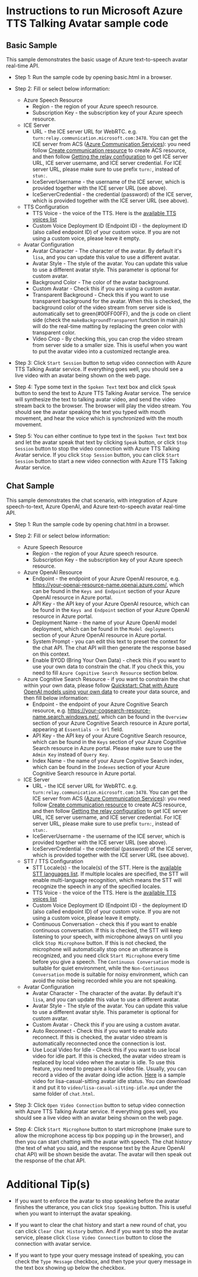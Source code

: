 # Instructions to run Microsoft Azure TTS Talking Avatar sample code

## Basic Sample

This sample demonstrates the basic usage of Azure text-to-speech avatar real-time API.

* Step 1: Run the sample code by opening basic.html in a browser.

* Step 2: Fill or select below information:
    * Azure Speech Resource
        * Region - the region of your Azure speech resource.
        * Subscription Key - the subscription key of your Azure speech resource.
    * ICE Server
        * URL - the ICE server URL for WebRTC. e.g. `turn:relay.communication.microsoft.com:3478`. You can get the ICE server from ACS ([Azure Communication Services](https://learn.microsoft.com/azure/communication-services/overview)): you need follow [Create communication resource](https://learn.microsoft.com/azure/communication-services/quickstarts/create-communication-resource?tabs=windows&pivots=platform-azp) to create ACS resource, and then follow [Getting the relay configuration](https://learn.microsoft.com/azure/communication-services/quickstarts/relay-token?pivots=programming-language-python#getting-the-relay-configuration) to get ICE server URL, ICE server username, and ICE server credential. For ICE server URL, please make sure to use prefix `turn:`, instead of `stun:`.
        * IceServerUsername - the username of the ICE server, which is provided together with the ICE server URL (see above).
        * IceServerCredential - the credential (password) of the ICE server, which is provided together with the ICE server URL (see above).
    * TTS Configuration
        * TTS Voice - the voice of the TTS. Here is the [available TTS voices list](https://learn.microsoft.com/azure/ai-services/speech-service/language-support?tabs=tts#supported-languages)
        * Custom Voice Deployment ID (Endpoint ID) - the deployment ID (also called endpoint ID) of your custom voice. If you are not using a custom voice, please leave it empty.
    * Avatar Configuration
        * Avatar Character - The character of the avatar. By default it's `lisa`, and you can update this value to use a different avatar.
        * Avatar Style - The style of the avatar. You can update this value to use a different avatar style. This parameter is optional for custom avatar.
        * Background Color - The color of the avatar background.
        * Custom Avatar - Check this if you are using a custom avatar.
        * Transparent Background - Check this if you want to use transparent background for the avatar. When this is checked, the background color of the video stream from server side is automatically set to green(#00FF00FF), and the js code on client side (check the `makeBackgroundTransparent` function in main.js) will do the real-time matting by replacing the green color with transparent color.
        * Video Crop - By checking this, you can crop the video stream from server side to a smaller size. This is useful when you want to put the avatar video into a customized rectangle area.

* Step 3: Click `Start Session` button to setup video connection with Azure TTS Talking Avatar service. If everything goes well, you should see a live video with an avatar being shown on the web page.

* Step 4: Type some text in the `Spoken Text` text box and click `Speak` button to send the text to Azure TTS Talking Avatar service. The service will synthesize the text to talking avatar video, and send the video stream back to the browser. The browser will play the video stream. You should see the avatar speaking the text you typed with mouth movement, and hear the voice which is synchronized with the mouth movement.

* Step 5: You can either continue to type text in the `Spoken Text` text box and let the avatar speak that text by clicking `Speak` button, or click `Stop Session` button to stop the video connection with Azure TTS Talking Avatar service. If you click `Stop Session` button, you can click `Start Session` button to start a new video connection with Azure TTS Talking Avatar service.

## Chat Sample

This sample demonstrates the chat scenario, with integration of Azure speech-to-text, Azure OpenAI, and Azure text-to-speech avatar real-time API.

* Step 1: Run the sample code by opening chat.html in a browser.

* Step 2: Fill or select below information:
    * Azure Speech Resource
        * Region - the region of your Azure speech resource.
        * Subscription Key - the subscription key of your Azure speech resource.
    * Azure OpenAI Resource
        * Endpoint - the endpoint of your Azure OpenAI resource, e.g. https://your-openai-resource-name.openai.azure.com/, which can be found in the `Keys and Endpoint` section of your Azure OpenAI resource in Azure portal.
        * API Key - the API key of your Azure OpenAI resource, which can be found in the `Keys and Endpoint` section of your Azure OpenAI resource in Azure portal.
        * Deployment Name - the name of your Azure OpenAI model deployment, which can be found in the `Model deployments` section of your Azure OpenAI resource in Azure portal.
        * System Prompt - you can edit this text to preset the context for the chat API. The chat API will then generate the response based on this context.
        * Enable BYOD (Bring Your Own Data) - check this if you want to use your own data to constrain the chat. If you check this, you need to fill `Azure Cognitive Search Resource` section below.
    * Azure Cognitive Search Resource - if you want to constrain the chat within your own data, please follow [Quickstart: Chat with Azure OpenAI models using your own data](https://learn.microsoft.com/azure/cognitive-services/openai/use-your-data-quickstart?pivots=programming-language-studio) to create your data source, and then fill below information:
        * Endpoint - the endpoint of your Azure Cognitive Search resource, e.g. https://your-cogsearch-resource-name.search.windows.net/, which can be found in the `Overview` section of your Azure Cognitive Search resource in Azure portal, appearing at `Essentials -> Url` field.
        * API Key - the API key of your Azure Cognitive Search resource, which can be found in the `Keys` section of your Azure Cognitive Search resource in Azure portal. Please make sure to use the `Admin Key` instead of `Query Key`.
        * Index Name - the name of your Azure Cognitive Search index, which can be found in the `Indexes` section of your Azure Cognitive Search resource in Azure portal.
    * ICE Server
        * URL - the ICE server URL for WebRTC. e.g. `turn:relay.communication.microsoft.com:3478`. You can get the ICE server from ACS ([Azure Communication Services](https://learn.microsoft.com/azure/communication-services/overview)): you need follow [Create communication resource](https://learn.microsoft.com/azure/communication-services/quickstarts/create-communication-resource?tabs=windows&pivots=platform-azp) to create ACS resource, and then follow [Getting the relay configuration](https://learn.microsoft.com/azure/communication-services/quickstarts/relay-token?pivots=programming-language-python#getting-the-relay-configuration) to get ICE server URL, ICE server username, and ICE server credential. For ICE server URL, please make sure to use prefix `turn:`, instead of `stun:`.
        * IceServerUsername - the username of the ICE server, which is provided together with the ICE server URL (see above).
        * IceServerCredential - the credential (password) of the ICE server, which is provided together with the ICE server URL (see above).
    * STT / TTS Configuration
        * STT Locale(s) - the locale(s) of the STT. Here is the [available STT languages list](https://learn.microsoft.com/azure/ai-services/speech-service/language-support?tabs=stt#supported-languages). If multiple locales are specified, the STT will enable multi-language recognition, which means the STT will recognize the speech in any of the specified locales.
        * TTS Voice - the voice of the TTS. Here is the [available TTS voices list](https://learn.microsoft.com/azure/ai-services/speech-service/language-support?tabs=tts#supported-languages)
        * Custom Voice Deployment ID (Endpoint ID) - the deployment ID (also called endpoint ID) of your custom voice. If you are not using a custom voice, please leave it empty.
        * Continuous Conversation - check this if you want to enable continuous conversation. If this is checked, the STT will keep listening to your speech, with microphone always on until you click `Stop Microphone` button. If this is not checked, the microphone will automatically stop once an utterance is recognized, and you need click `Start Microphone` every time before you give a speech. The `Continuous Conversation` mode is suitable for quiet environment, while the `Non-Continuous Conversation` mode is suitable for noisy environment, which can avoid the noise being recorded while you are not speaking.
    * Avatar Configuration
        * Avatar Character - The character of the avatar. By default it's `lisa`, and you can update this value to use a different avatar.
        * Avatar Style - The style of the avatar. You can update this value to use a different avatar style. This parameter is optional for custom avatar.
        * Custom Avatar - Check this if you are using a custom avatar.
        * Auto Reconnect - Check this if you want to enable auto reconnect. If this is checked, the avatar video stream is automatically reconnected once the connection is lost.
        * Use Local Video for Idle - Check this if you want to use local video for idle part. If this is checked, the avatar video stream is replaced by local video when the avatar is idle. To use this feature, you need to prepare a local video file. Usually, you can record a video of the avatar doing idle action. [Here](https://ttspublic.blob.core.windows.net/sampledata/video/avatar/lisa-casual-sitting-idle.mp4) is a sample video for lisa-casual-sitting avatar idle status. You can download it and put it to `video/lisa-casual-sitting-idle.mp4` under the same folder of `chat.html`.

* Step 3: Click `Open Video Connection` button to setup video connection with Azure TTS Talking Avatar service. If everything goes well, you should see a live video with an avatar being shown on the web page.

* Step 4: Click `Start Microphone` button to start microphone (make sure to allow the microphone access tip box popping up in the browser), and then you can start chatting with the avatar with speech. The chat history (the text of what you said, and the response text by the Azure OpenAI chat API) will be shown beside the avatar. The avatar will then speak out the response of the chat API.

# Additional Tip(s)

* If you want to enforce the avatar to stop speaking before the avatar finishes the utterance, you can click `Stop Speaking` button. This is useful when you want to interrupt the avatar speaking.

* If you want to clear the chat history and start a new round of chat, you can click `Clear Chat History` button. And if you want to stop the avatar service, please click `Close Video Connection` button to close the connection with avatar service.

* If you want to type your query message instead of speaking, you can check the `Type Message` checkbox, and then type your query message in the text box showing up below the checkbox.
